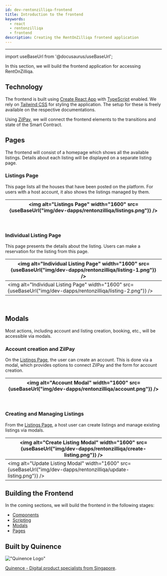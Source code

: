 ```yaml
---
id: dev-rentonzilliqa-frontend
title: Introduction to the frontend
keywords:
  - react
  - rentonzilliqa
  - frontend
description: Creating the RentOnZilliqa frontend application
---
```


---

import useBaseUrl from '@docusaurus/useBaseUrl';

In this section, we will build the frontend application for accessing RentOnZilliqa.

## Technology

The frontend is built using [Create React App](https://github.com/facebook/create-react-app) with [TypeScript](https://www.typescriptlang.org) enabled. We rely on [Tailwind CSS](https://tailwindcss.com) for styling the application. The setup for these is freely available on the respective documentations.

Using [ZilPay](https://zilpay.io), we will connect the frontend elements to the transitions and state of the Smart Contract.

## Pages

The frontend will consist of a homepage which shows all the available listings. Details about each listing will be displayed on a separate listing page.

### Listings Page

This page lists all the houses that have been posted on the platform. For users with a host account, it also shows the listings managed by them.

| <img alt="Listings Page" width="1600" src={useBaseUrl("img/dev-dapps/rentonzilliqa/listings.png")} /> |
| ----------------------------------------------------------------------------------------------------- |

<br />

### Individual Listing Page

This page presents the details about the listing. Users can make a reservation for the listing from this page.

| <img alt="Individual Listing Page" width="1600" src={useBaseUrl("img/dev-dapps/rentonzilliqa/listing-1.png")} /> |
| ---------------------------------------------------------------------------------------------------------------- |
| <img alt="Individual Listing Page" width="1600" src={useBaseUrl("img/dev-dapps/rentonzilliqa/listing-2.png")} /> |

<br />

## Modals

Most actions, including account and listing creation, booking, etc., will be accessible via modals.

### Account creation and ZilPay

On the [Listings Page](#listings-page), the user can create an account. This is done via a modal, which provides options to connect ZilPay and the form for account creation.

| <img alt="Account Modal" width="1600" src={useBaseUrl("img/dev-dapps/rentonzilliqa/account.png")} /> |
| ---------------------------------------------------------------------------------------------------- |

<br />

### Creating and Managing Listings

From the [Listings Page](#listings-page), a host user can create listings and manage existing listings via modals.

| <img alt="Create Listing Modal" width="1600" src={useBaseUrl("img/dev-dapps/rentonzilliqa/create-listing.png")} /> |
| ------------------------------------------------------------------------------------------------------------------ |
| <img alt="Update Listing Modal" width="1600" src={useBaseUrl("img/dev-dapps/rentonzilliqa/update-listing.png")} /> |

## Building the Frontend

In the coming sections, we will build the frontend in the following stages:

- [Components](dev-rentonzilliqa-library.md)
- [Scripting](dev-rentonzilliqa-scripting.md)
- [Modals](dev-rentonzilliqa-modals.md)
- [Pages](dev-rentonzilliqa-pages.md)

## Built by Quinence

!["Quinence Logo"](/assets/https://quinence.com/favicon-196x196.png)

[Quinence - Digital product specialists from Singapore](https://quinence.com).

